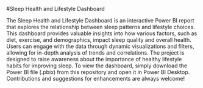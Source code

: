 #Sleep Health and Lifestyle Dashboard

The Sleep Health and Lifestyle Dashboard is an interactive Power BI report that
explores the relationship between sleep patterns and lifestyle choices. 
This dashboard provides valuable insights into how various factors, such as diet,
exercise, and demographics, impact sleep quality and overall health. Users can engage
with the data through dynamic visualizations and filters, allowing for in-depth analysis
of trends and correlations. The project is designed to raise awareness about the
importance of healthy lifestyle habits for improving sleep. To view the dashboard, 
simply download the Power BI file (.pbix) from this repository and open it in Power 
BI Desktop. Contributions and suggestions for enhancements are always welcome!

